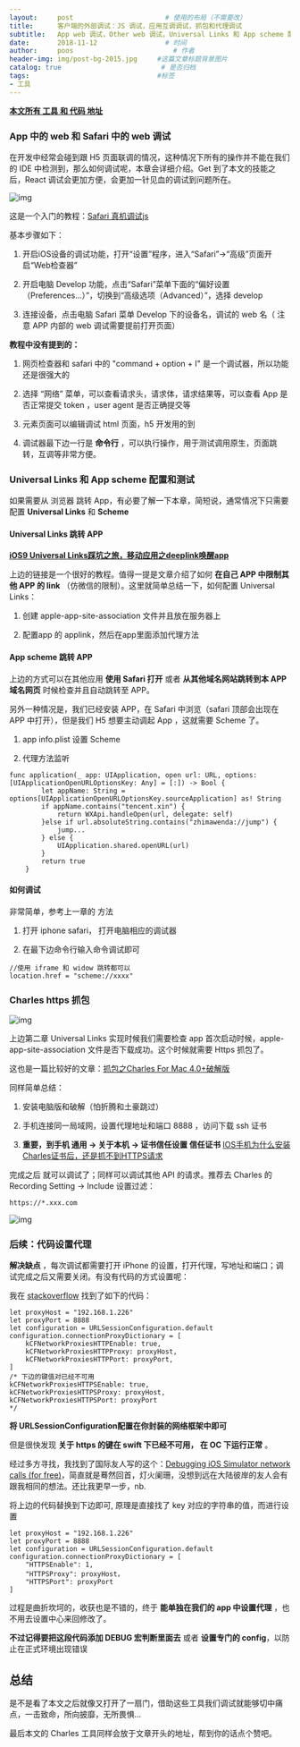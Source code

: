 ```yaml
---
layout:     post                       # 使用的布局（不需要改）
title:      客户端的外部调试：JS 调试，应用互调调试，抓包和代理调试                 # 标题
subtitle:   App web 调试，Other web 调试，Universal Links 和 App scheme 配置和测试，Charles https 抓包 和 代码中设置 https Proxy           #副标题
date:       2018-11-12                 # 时间
author:     poos                         # 作者
header-img: img/post-bg-2015.jpg     #这篇文章标题背景图片
catalog: true                         # 是否归档
tags:                                #标签
- 工具
---
```


**[本文所有 工具 和 代码 地址](https://github.com/poos/BlogDemo)**

### App 中的 web 和 Safari 中的 web 调试

在开发中经常会碰到跟 H5 页面联调的情况，这种情况下所有的操作并不能在我们的 IDE 中检测到，那么如何调试呢，本章会详细介绍。Get 到了本文的技能之后，React 调试会更加方便，会更加一针见血的调试到问题所在。

![img](https://upload-images.jianshu.io/upload_images/2363263-9b5f0e4ce311e25b.jpg)

这是一个入门的教程：[Safari 真机调试js](https://www.jianshu.com/p/ed4b1bfb57dc)

基本步骤如下：

1. 开启iOS设备的调试功能，打开“设置”程序，进入“Safari”->“高级”页面开启“Web检查器”

2. 开启电脑 Develop 功能，点击“Safari”菜单下面的“偏好设置（Preferences...）”，切换到“高级选项（Advanced）”，选择 develop

3. 连接设备，点击电脑 Safari 菜单 Develop 下的设备名，调试的 web 名（ 注意 APP 内部的 web 调试需要提前打开页面）

**教程中没有提到的：**

1. 网页检查器和 safari 中的 "command + option + I" 是一个调试器，所以功能还是很强大的

2. 选择 “网络” 菜单，可以查看请求头，请求体，请求结果等，可以查看 App 是否正常提交 token ，user agent 是否正确提交等

3. 元素页面可以编辑调试 html 页面，h5 开发用的到

4. 调试器最下边一行是 **命令行** ，可以执行操作，用于测试调用原生，页面跳转，互调等非常方便。


### Universal Links 和 App scheme 配置和测试

如果需要从 浏览器 跳转 App，有必要了解一下本章，简短说，通常情况下只需要配置 **Universal Links** 和 **Scheme**

#### Universal Links 跳转 APP

**[iOS9 Universal Links踩坑之旅，移动应用之deeplink唤醒app](https://www.jianshu.com/p/77b530f0c67b)**

上边的链接是一个很好的教程。值得一提是文章介绍了如何 **在自己 APP 中限制其他 APP 的 link** （仿微信的限制）。这里就简单总结一下，如何配置 Universal Links：

1. 创建 apple-app-site-association 文件并且放在服务器上

2. 配置app 的 applink，然后在app里面添加代理方法

#### App scheme 跳转 APP

上边的方式可以在其他应用 **使用 Safari 打开** 或者 **从其他域名网站跳转到本 APP 域名网页** 时候检查并且自动跳转至 APP。

另外一种情况是，我们已经安装 APP，在 Safari 中浏览（safari 顶部会出现在 APP 中打开），但是我们 H5 想要主动调起 App ，这就需要 Scheme 了。

1. app info.plist 设置 Scheme

2. 代理方法监听

```
func application(_ app: UIApplication, open url: URL, options: [UIApplicationOpenURLOptionsKey: Any] = [:]) -> Bool {
        let appName: String = options[UIApplicationOpenURLOptionsKey.sourceApplication] as! String
        if appName.contains("tencent.xin") {
            return WXApi.handleOpen(url, delegate: self)
        }else if url.absoluteString.contains("zhimawenda://jump") {
            jump...
        } else {
            UIApplication.shared.openURL(url)
        }
        return true
    }
```

#### 如何调试

非常简单，参考上一章的 方法

1. 打开 iphone safari， 打开电脑相应的调试器

2. 在最下边命令行输入命令调试即可

```
//使用 iframe 和 widow 跳转都可以
location.href = "scheme://xxxx"
```

### Charles https 抓包

![img](https://upload-images.jianshu.io/upload_images/2469183-c422573ff7075723.png?imageMogr2/auto-orient/)

上边第二章 Universal Links 实现时候我们需要检查 app 首次启动时候，apple-app-site-association 文件是否下载成功。这个时候就需要 Https 抓包了。

这也是一篇比较好的文章：[抓包之Charles For Mac 4.0+破解版](https://www.jianshu.com/p/1c1023036a75)

同样简单总结：

1. 安装电脑版和破解（怕折腾和土豪跳过）

2. 手机连接同一局域网，设置代理地址和端口 8888 ，访问下载 ssh 证书

3. **重要，到手机 通用 -> 关于本机 -> 证书信任设置 信任证书** [IOS手机为什么安装Charles证书后，还是抓不到HTTPS请求](https://www.jianshu.com/p/3b26934fb839)

完成之后 就可以调试了；同样可以调试其他 API 的请求。推荐去 Charles 的 Recording Setting -> Include 设置过滤：

```
https://*.xxx.com
```

![img](https://img.yzcdn.cn/public_files/2018/04/18/1450c9728e75cbbe6f6532370cc36ecf.png)

### 后续：代码设置代理


**解决缺点** ，每次调试都需要打开 iPhone 的设置，打开代理，写地址和端口；调试完成之后又需要关闭。有没有代码的方式设置呢：

我在 [stackoverflow](https://stackoverflow.com/questions/28101582/how-to-programmatically-add-a-proxy-to-an-nsurlsession/37466532) 找到了如下的代码：

```
let proxyHost = "192.168.1.226"
let proxyPort = 8888
let configuration = URLSessionConfiguration.default
configuration.connectionProxyDictionary = [
    kCFNetworkProxiesHTTPEnable: true,
    kCFNetworkProxiesHTTPProxy: proxyHost,
    kCFNetworkProxiesHTTPPort: proxyPort,
]
/* 下边的键值对已经不可用
kCFNetworkProxiesHTTPSEnable: true,
kCFNetworkProxiesHTTPSProxy: proxyHost,
kCFNetworkProxiesHTTPSPort: proxyPort
*/
```

**将 URLSessionConfiguration配置在你封装的网络框架中即可**

但是很快发现 **关于 https 的键在 swift 下已经不可用， 在 OC 下运行正常** 。

经过多方寻找，我找到了国际友人写的这个：[Debugging iOS Simulator network calls (for free)](https://up.smartrecruiters.com/debugging-ios-simulator-network-calls-for-free-b8e02a0c9bed)，简直就是蓦然回首，灯火阑珊，没想到远在大陆彼岸的友人会有跟我相同的想法。还比我更早一步，nb.

将上边的代码替换到下边即可, 原理是直接找了 key 对应的字符串的值，而进行设置

```
let proxyHost = "192.168.1.226"
let proxyPort = 8888
let configuration = URLSessionConfiguration.default
configuration.connectionProxyDictionary = [
    "HTTPSEnable": 1,
    "HTTPSProxy": proxyHost，
    "HTTPSPort": proxyPort
]
```
过程是曲折坎坷的，收获也是不错的，终于 **能单独在我们的 app 中设置代理** ，也不用去设置中心来回修改了。

**不过记得要把这段代码添加 DEBUG 宏判断里面去** 或者 **设置专门的 config**，以防止在正式环境出现错误


## 总结

是不是看了本文之后就像又打开了一扇门，借助这些工具我们调试就能够切中痛点，一击致命，所向披靡，无所畏惧...

最后本文的 Charles 工具同样会放于文章开头的地址，帮到你的话点个赞吧。
